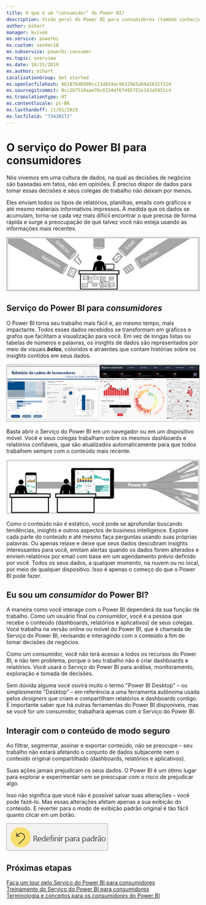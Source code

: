```yaml
---
title: O que é um "consumidor" do Power BI?
description: Visão geral do Power BI para consumidores (também conhecidos como usuários finais ou usuários empresariais).
author: mihart
manager: kvivek
ms.service: powerbi
ms.custom: seodec18
ms.subservice: powerbi-consumer
ms.topic: overview
ms.date: 10/31/2019
ms.author: mihart
LocalizationGroup: Get started
ms.openlocfilehash: 8b1876d0990cc21d854ac96329e5ab4a5632f22d
ms.sourcegitcommit: 8cc2b7510aae76c0334df6f495752e143a5851c4
ms.translationtype: HT
ms.contentlocale: pt-BR
ms.lasthandoff: 11/01/2019
ms.locfileid: "73430272"
---
```

# <a name="the-power-bi-service-for-consumers"></a>O serviço do Power BI para consumidores

Nós vivemos em uma cultura de dados, na qual as decisões de negócios são baseadas em fatos, não em opiniões. É preciso dispor de dados para tomar essas decisões e seus colegas de trabalho não deixam por menos.     
 
Eles enviam todos os tipos de relatórios, planilhas, emails com gráficos e até mesmo materiais informativos impressos. À medida que os dados se acumulam, torna-se cada vez mais difícil encontrar o que precisa de forma rápida e surge a preocupação de que talvez você não esteja usando as informações mais recentes.  
 
![Dashboard do Power BI](media/end-user-consumer/power-bi-consumer-pipes.png)

## <a name="the-power-bi-service-for-consumers"></a>Serviço do Power BI para *consumidores*

O Power BI torna seu trabalho mais fácil e, ao mesmo tempo, mais impactante. Todos esses dados recebidos se transformam em gráficos e grafos que facilitam a visualização para você. Em vez de longas listas ou tabelas de números e palavras, os insights de dados são representados por meio de visuais ***belos***, coloridos e atraentes que contam histórias sobre os insights contidos em seus dados. 

![Dashboard do Power BI](media/end-user-consumer/power-bi-consumer-examples.png)
 
Basta abrir o Serviço do Power BI em um navegador ou em um dispositivo móvel. Você e seus colegas trabalham sobre os mesmos dashboards e relatórios confiáveis, que são atualizados automaticamente para que todos trabalhem sempre com o conteúdo mais recente.   

![Dashboard do Power BI](media/end-user-consumer/power-bi-funnel.png)

Como o conteúdo não é estático, você pode se aprofundar buscando tendências, insights e outros aspectos de business intelligence. Explore cada parte do conteúdo e até mesmo faça perguntas usando suas próprias palavras. Ou apenas relaxe e deixe que seus dados descubram insights interessantes para você, emitam alertas quando os dados forem alterados e enviem relatórios por email com base em um agendamento prévio definido por você. Todos os seus dados, a qualquer momento, na nuvem ou no local, por meio de qualquer dispositivo. Isso é apenas o começo do que o Power BI pode fazer. 

## <a name="am-i-a-power-bi-consumer"></a>Eu sou um *consumidor* do Power BI?

A maneira como você interage com o Power BI dependerá da sua função de trabalho. Como um usuário final ou *consumidor*, você é a pessoa que recebe o conteúdo (dashboards, relatórios e aplicativos) de seus colegas. Você trabalha na versão online ou móvel do Power BI, que é chamada de Serviço do Power BI, revisando e interagindo com o conteúdo a fim de tomar decisões de negócios. 
   
Como um consumidor, você não terá acesso a todos os recursos do Power BI, e não tem problema, porque o seu trabalho não é criar dashboards e relatórios. Você usará o Serviço do Power BI para análise, monitoramento, exploração e tomada de decisões. 

Sem dúvida alguma você ouvirá muito o termo "Power BI Desktop" – ou simplesmente "Desktop" – em referência a uma ferramenta autônoma usada pelos *designers* que criam e compartilham relatórios e dashboards contigo.  É importante saber que há outras ferramentas do Power BI disponíveis, mas se você for um consumidor, trabalhará apenas com o Serviço do Power BI. 


## <a name="safely-interact-with-content"></a>Interagir com o conteúdo de modo seguro 
Ao filtrar, segmentar, assinar e exportar conteúdo, não se preocupe – seu trabalho não estará afetando o conjunto de dados subjacente nem o conteúdo original compartilhado (dashboards, relatórios e aplicativos).  

Suas ações jamais prejudicam os seus dados.  O Power BI é um ótimo lugar para explorar e experimentar sem se preocupar com o risco de prejudicar algo.  
 
Isso não significa que você não é possível salvar suas alterações – você pode fazê-lo. Mas essas alterações afetam apenas a sua exibição do conteúdo. E reverter para o modo de exibição padrão original é tão fácil quanto clicar em um botão.  

![Dashboard do Power BI](media/end-user-consumer/power-bi-reset.png)


## <a name="next-steps"></a>Próximas etapas

[Faça um tour pelo Serviço do Power BI para consumidores](end-user-reading-view.md)    
[Treinamento do Serviço do Power BI para consumidores](https://docs.microsoft.com/en-us/learn/paths/consume-data-with-power-bi/)    
[Terminologia e conceitos para os *consumidores* do Power BI](end-user-basic-concepts.md)    

